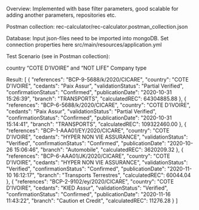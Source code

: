Overview:
Implemented with base filter parameters, good scalable for adding another parameters, repositories etc.


Postman collection: 
rec-calculator/rec-calculator.postman_collection.json


Database:
Input json-files need to be imported into mongoDB.
Set connection properties here src/main/resources/application.yml



Test Scenario (see in Postman collection):

country “COTE D’IVOIRE” and “NOT LIFE” Company type


Result:
[
{
"references": "BCP-9-5688/k/2020/CICARE",
"country": "COTE D'IVOIRE",
"cedants": "Paix Assur",
"validationStatus": "Partial Verified",
"confirmationStatus": "Confirmed",
"publicationDate": "2020-10-31 15:26:39",
"branch": "TRANSPORTS",
"calculatedREC": 64304885.88
},
{
"references": "BCP-6-5688/k/2020/CICARE",
"country": "COTE D'IVOIRE",
"cedants": "Paix Assur",
"validationStatus": "Partial Verified",
"confirmationStatus": "Confirmed",
"publicationDate": "2020-10-31 15:14:41",
"branch": "TRANSPORTS",
"calculatedREC": 109322460.00
},
{
"references": "BCP-1-AAA01/EY/2020/CICARE",
"country": "COTE D'IVOIRE",
"cedants": "HYPER NON VIE ASSURANCE",
"validationStatus": "Verified",
"confirmationStatus": "Confirmed",
"publicationDate": "2020-10-26 15:06:46",
"branch": "Automobile",
"calculatedREC": 3620209.32
},
{
"references": "BCP-6-AAA01/JK/2020/CICARE",
"country": "COTE D'IVOIRE",
"cedants": "HYPER NON VIE ASSURANCE",
"validationStatus": "Verified",
"confirmationStatus": "Confirmed",
"publicationDate": "2020-11-10 16:12:17",
"branch": "Transports Terrestres",
"calculatedREC": 60044.04
},
{
"references": "BCP-2-9102/ey/2020/CICARE",
"country": "COTE D'IVOIRE",
"cedants": "KIED Assur",
"validationStatus": "Verified",
"confirmationStatus": "Confirmed",
"publicationDate": "2020-11-16 11:43:22",
"branch": "Caution et Credit",
"calculatedREC": 11276.28
}
]
